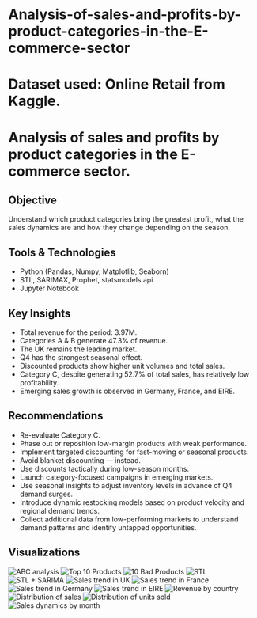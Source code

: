 # Analysis-of-sales-and-profits-by-product-categories-in-the-E-commerce-sector

# Dataset used: Online Retail from Kaggle.

# Analysis of sales and profits by product categories in the E-commerce sector.

## Objective
Understand which product categories bring the greatest profit, what the sales dynamics are and how they change depending on the season.

## Tools & Technologies
- Python (Pandas, Numpy, Matplotlib, Seaborn)
- STL, SARIMAX, Prophet, statsmodels.api
- Jupyter Notebook

## Key Insights
- Total revenue for the period: 3.97M.
- Categories A & B generate 47.3% of revenue.
- The UK remains the leading market.
- Q4 has the strongest seasonal effect.
- Discounted products show higher unit volumes and total sales.
- Category C, despite generating 52.7% of total sales, has relatively low profitability.
- Emerging sales growth is observed in Germany, France, and EIRE.

## Recommendations
- Re-evaluate Category C.
- Phase out or reposition low-margin products with weak performance.
- Implement targeted discounting for fast-moving or seasonal products.
- Avoid blanket discounting — instead.
- Use discounts tactically during low-season months.
- Launch category-focused campaigns in emerging markets.
- Use seasonal insights to adjust inventory levels in advance of Q4 demand surges.
- Introduce dynamic restocking models based on product velocity and regional demand trends.
- Collect additional data from low-performing markets to understand demand patterns and identify untapped opportunities.

## Visualizations
![ABC analysis](img/ABC_analysis_distribution_of_goods.png)
![Top 10 Products](img/Top_10_Products_by_Revenue.png)
![10 Bad Products](img/10_Bad_Products_by_Revenue.png)
![STL](img/STL-decomposition.png)
![STL + SARIMA](img/STL_+_SARIMA_Forecast.png)
![Sales trend in UK](img/Sales_trend_in_UK.png)
![Sales trend in France](img/Sales_trend_in_France.png)
![Sales trend in Germany](img/Sales_trend_in_Germany.png)
![Sales trend in EIRE](img/Sales_trend_in_EIRE.png)
![Revenue by country](img/Revenue_by_country.png)
![Distribution of sales](img/Distribution_of_sales_with_and_without_discounts.png)
![Distribution of units sold](img/Distribution_of_units_sold_with_and_without_discount.png)
![Sales dynamics by month](img/Sales_dynamics_by_month_(with_and_without_discount).png)

